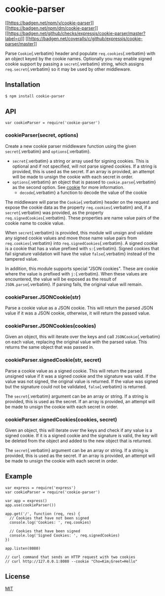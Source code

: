# cookie-parser

[\[\[<https://badgen.net/npm/v/cookie-parser>](https://npmjs.org/package/cookie-parser)\]\]
[\[\[<https://badgen.net/npm/dm/cookie-parser>](https://npmjs.org/package/cookie-parser)\]\]
[\[\[<https://badgen.net/github/checks/expressjs/cookie-parser/master?label=ci>](https://github.com/expressjs/cookie-parser/actions?query=workflow%3Aci)\]\]
[\[\[<https://badgen.net/coveralls/c/github/expressjs/cookie-parser/master>](https://coveralls.io/r/expressjs/cookie-parser?branch=master)\]\]

Parse `Cookie`{.verbatim} header and populate `req.cookies`{.verbatim}
with an object keyed by the cookie names. Optionally you may enable
signed cookie support by passing a `secret`{.verbatim} string, which
assigns `req.secret`{.verbatim} so it may be used by other middleware.

## Installation

``` {.bash org-language="sh"}
$ npm install cookie-parser
```

## API

``` {.javascript org-language="js"}
var cookieParser = require('cookie-parser')
```

### cookieParser(secret, options)

Create a new cookie parser middleware function using the given
`secret`{.verbatim} and `options`{.verbatim}.

- `secret`{.verbatim} a string or array used for signing cookies. This
  is optional and if not specified, will not parse signed cookies. If a
  string is provided, this is used as the secret. If an array is
  provided, an attempt will be made to unsign the cookie with each
  secret in order.
- `options`{.verbatim} an object that is passed to
  `cookie.parse`{.verbatim} as the second option. See
  [cookie](https://www.npmjs.org/package/cookie) for more information.
  - `decode`{.verbatim} a function to decode the value of the cookie

The middleware will parse the `Cookie`{.verbatim} header on the request
and expose the cookie data as the property `req.cookies`{.verbatim} and,
if a `secret`{.verbatim} was provided, as the property
`req.signedCookies`{.verbatim}. These properties are name value pairs of
the cookie name to cookie value.

When `secret`{.verbatim} is provided, this module will unsign and
validate any signed cookie values and move those name value pairs from
`req.cookies`{.verbatim} into `req.signedCookies`{.verbatim}. A signed
cookie is a cookie that has a value prefixed with `s:`{.verbatim}.
Signed cookies that fail signature validation will have the value
`false`{.verbatim} instead of the tampered value.

In addition, this module supports special \"JSON cookies\". These are
cookie where the value is prefixed with `j:`{.verbatim}. When these
values are encountered, the value will be exposed as the result of
`JSON.parse`{.verbatim}. If parsing fails, the original value will
remain.

### cookieParser.JSONCookie(str)

Parse a cookie value as a JSON cookie. This will return the parsed JSON
value if it was a JSON cookie, otherwise, it will return the passed
value.

### cookieParser.JSONCookies(cookies)

Given an object, this will iterate over the keys and call
`JSONCookie`{.verbatim} on each value, replacing the original value with
the parsed value. This returns the same object that was passed in.

### cookieParser.signedCookie(str, secret)

Parse a cookie value as a signed cookie. This will return the parsed
unsigned value if it was a signed cookie and the signature was valid. If
the value was not signed, the original value is returned. If the value
was signed but the signature could not be validated, `false`{.verbatim}
is returned.

The `secret`{.verbatim} argument can be an array or string. If a string
is provided, this is used as the secret. If an array is provided, an
attempt will be made to unsign the cookie with each secret in order.

### cookieParser.signedCookies(cookies, secret)

Given an object, this will iterate over the keys and check if any value
is a signed cookie. If it is a signed cookie and the signature is valid,
the key will be deleted from the object and added to the new object that
is returned.

The `secret`{.verbatim} argument can be an array or string. If a string
is provided, this is used as the secret. If an array is provided, an
attempt will be made to unsign the cookie with each secret in order.

## Example

``` {.javascript org-language="js"}
var express = require('express')
var cookieParser = require('cookie-parser')

var app = express()
app.use(cookieParser())

app.get('/', function (req, res) {
  // Cookies that have not been signed
  console.log('Cookies: ', req.cookies)

  // Cookies that have been signed
  console.log('Signed Cookies: ', req.signedCookies)
})

app.listen(8080)

// curl command that sends an HTTP request with two cookies
// curl http://127.0.0.1:8080 --cookie "Cho=Kim;Greet=Hello"
```

## License

[MIT](LICENSE)

